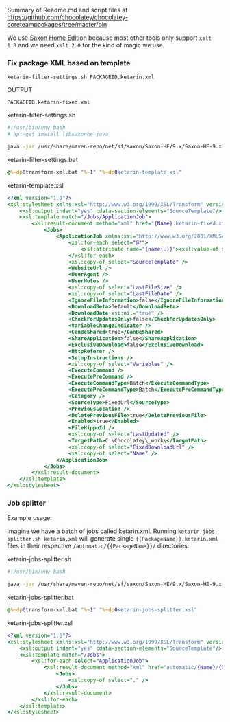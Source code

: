 ﻿Summary of Readme.md and script files at https://github.com/chocolatey/chocolatey-coreteampackages/tree/master/bin

We use [Saxon Home Edition](https://chocolatey.org/packages/SaxonHE) because most other tools only support `xslt 1.0` and we need `xslt 2.0` for the kind of magic we use.

### Fix package XML based on template

`ketarin-filter-settings.sh PACKAGEID.ketarin.xml`

OUTPUT  

`PACKAGEID.ketarin-fixed.xml`

ketarin-filter-settings.sh
```bash
#!/usr/bin/env bash
# apt-get install libsaxonhe-java

java -jar /usr/share/maven-repo/net/sf/saxon/Saxon-HE/9.x/Saxon-HE-9.x.jar -s:"$1" -xsl:ketarin-template.xsl
```


ketarin-filter-settings.bat
```bat
@%~dp0transform-xml.bat "%~1" "%~dp0ketarin-template.xsl"
```

ketarin-template.xsl
```xsl
<?xml version="1.0"?>
<xsl:stylesheet xmlns:xsl="http://www.w3.org/1999/XSL/Transform" version="2.0">
	<xsl:output indent="yes" cdata-section-elements="SourceTemplate"/>
	<xsl:template match="/Jobs/ApplicationJob">
		<xsl:result-document method="xml" href="{Name}.ketarin-fixed.xml">
			<Jobs>
				<ApplicationJob xmlns:xsi="http://www.w3.org/2001/XMLSchema-instance" xmlns:xsd="http://www.w3.org/2001/XMLSchema">
					<xsl:for-each select="@*">
						<xsl:attribute name="{name(.)}"><xsl:value-of select="."/></xsl:attribute>
					</xsl:for-each>
					<xsl:copy-of select="SourceTemplate" />
					<WebsiteUrl />
					<UserAgent />
					<UserNotes />
					<xsl:copy-of select="LastFileSize" />
					<xsl:copy-of select="LastFileDate" />
					<IgnoreFileInformation>false</IgnoreFileInformation>
					<DownloadBeta>Default</DownloadBeta>
					<DownloadDate xsi:nil="true" />
					<CheckForUpdatesOnly>false</CheckForUpdatesOnly>
					<VariableChangeIndicator />
					<CanBeShared>true</CanBeShared>
					<ShareApplication>false</ShareApplication>
					<ExclusiveDownload>false</ExclusiveDownload>
					<HttpReferer />
					<SetupInstructions />
					<xsl:copy-of select="Variables" />
					<ExecuteCommand />
					<ExecutePreCommand />
					<ExecuteCommandType>Batch</ExecuteCommandType>
					<ExecutePreCommandType>Batch</ExecutePreCommandType>
					<Category />
					<SourceType>FixedUrl</SourceType>
					<PreviousLocation />
					<DeletePreviousFile>true</DeletePreviousFile>
					<Enabled>true</Enabled>
					<FileHippoId />
					<xsl:copy-of select="LastUpdated" />
					<TargetPath>C:\Chocolatey\_work\</TargetPath>
					<xsl:copy-of select="FixedDownloadUrl" />
					<xsl:copy-of select="Name" />
				</ApplicationJob>
			</Jobs>
		</xsl:result-document>
	</xsl:template>
</xsl:stylesheet>
```

### Job splitter

Example usage:

Imagine we have a batch of jobs called ketarin.xml. Running `ketarin-jobs-splitter.sh ketarin.xml` will generate single `{{PackageName}}.ketarin.xml` files in their respective `/automatic/{{PackageName}}/` directories.


ketarin-jobs-splitter.sh
```bash
#!/usr/bin/env bash

java -jar /usr/share/maven-repo/net/sf/saxon/Saxon-HE/9.x/Saxon-HE-9.x.jar -s:"$1" -xsl:ketarin-jobs-splitter.xsl -o:null.xml
```


ketarin-jobs-splitter.bat
```bat
@%~dp0transform-xml.bat "%~1" "%~dp0ketarin-jobs-splitter.xsl"
```



ketarin-jobs-splitter.xsl
```xsl
<?xml version="1.0"?>
<xsl:stylesheet xmlns:xsl="http://www.w3.org/1999/XSL/Transform" version="2.0">
	<xsl:output indent="yes" cdata-section-elements="SourceTemplate"/>
	<xsl:template match="/Jobs">
		<xsl:for-each select="ApplicationJob">
			<xsl:result-document method="xml" href="automatic/{Name}/{Name}.ketarin.xml">
				<Jobs>
					<xsl:copy-of select="." />
				</Jobs>
			</xsl:result-document>
		</xsl:for-each>
	</xsl:template>
</xsl:stylesheet>
```

